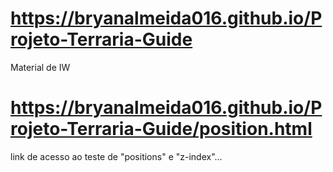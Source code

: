 # https://bryanalmeida016.github.io/Projeto-Terraria-Guide
Material de IW

# https://bryanalmeida016.github.io/Projeto-Terraria-Guide/position.html
link de acesso ao teste de "positions" e "z-index"...
